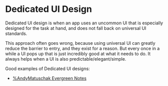 # Dedicated UI Design   
Dedicated UI design is when an app uses an uncommon UI that is especially designed for the task at hand, and does not fall back on universal UI standards.    
   
This approach often goes wrong, because using universal UI can greatly reduce the barrier to entry, and they exist for a reason. But every once in a while a UI pops up that is just incredibly good at what it needs to do.  It always helps when a UI is also predictable/elegant/simple.   
   
Good examples of Dedicated UI designs:   
- [%AndyMatuschak Evergreen Notes](%AndyMatuschak%20Evergreen%20Notes.md)